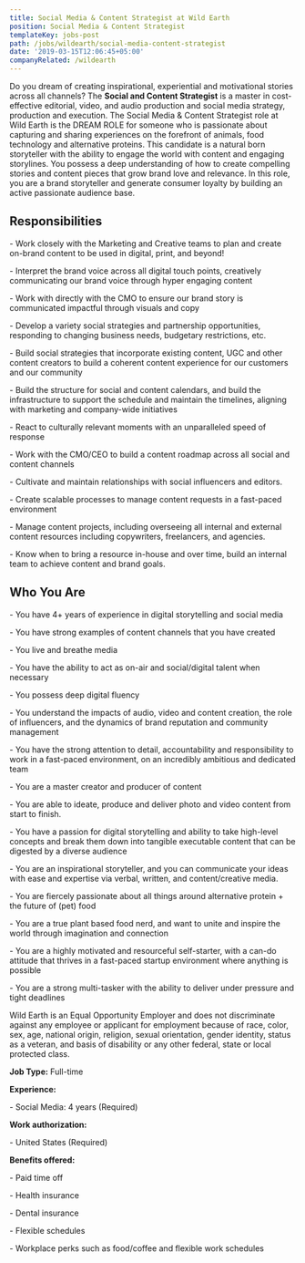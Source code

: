 ```yaml
---
title: Social Media & Content Strategist at Wild Earth
position: Social Media & Content Strategist
templateKey: jobs-post
path: /jobs/wildearth/social-media-content-strategist
date: '2019-03-15T12:06:45+05:00'
companyRelated: /wildearth
---
```

Do you dream of creating inspirational, experiential and motivational stories across all channels? The **Social and Content Strategist** is a master in cost-effective editorial, video, and audio production and social media strategy, production and execution. The Social Media & Content Strategist role at Wild Earth is the DREAM ROLE for someone who is passionate about capturing and sharing experiences on the forefront of animals, food technology and alternative proteins. This candidate is a natural born storyteller with the ability to engage the world with content and engaging storylines. You possess a deep understanding of how to create compelling stories and content pieces that grow brand love and relevance. In this role, you are a brand storyteller and generate consumer loyalty by building an active passionate audience base.



## Responsibilities

\- Work closely with the Marketing and Creative teams to plan and create on-brand content to be used in digital, print, and beyond!

\- Interpret the brand voice across all digital touch points, creatively communicating our brand voice through hyper engaging content

\- Work with directly with the CMO to ensure our brand story is communicated impactful through visuals and copy

\- Develop a variety social strategies and partnership opportunities, responding to changing business needs, budgetary restrictions, etc.

\- Build social strategies that incorporate existing content, UGC and other content creators to build a coherent content experience for our customers and our community

\- Build the structure for social and content calendars, and build the infrastructure to support the schedule and maintain the timelines, aligning with marketing and company-wide initiatives

\- React to culturally relevant moments with an unparalleled speed of response

\- Work with the CMO/CEO to build a content roadmap across all social and content channels

\- Cultivate and maintain relationships with social influencers and editors.

\- Create scalable processes to manage content requests in a fast-paced environment

\- Manage content projects, including overseeing all internal and external content resources including copywriters, freelancers, and agencies.

\- Know when to bring a resource in-house and over time, build an internal team to achieve content and brand goals.



## Who You Are

\- You have 4+ years of experience in digital storytelling and social media

\- You have strong examples of content channels that you have created

\- You live and breathe media

\- You have the ability to act as on-air and social/digital talent when necessary

\- You possess deep digital fluency

\- You understand the impacts of audio, video and content creation, the role of influencers, and the dynamics of brand reputation and community management

\- You have the strong attention to detail, accountability and responsibility to work in a fast-paced environment, on an incredibly ambitious and dedicated team

\- You are a master creator and producer of content

\- You are able to ideate, produce and deliver photo and video content from start to finish.

\- You have a passion for digital storytelling and ability to take high-level concepts and break them down into tangible executable content that can be digested by a diverse audience

\- You are an inspirational storyteller, and you can communicate your ideas with ease and expertise via verbal, written, and content/creative media.

\- You are fiercely passionate about all things around alternative protein + the future of (pet) food

\- You are a true plant based food nerd, and want to unite and inspire the world through imagination and connection

\- You are a highly motivated and resourceful self-starter, with a can-do attitude that thrives in a fast-paced startup environment where anything is possible

\- You are a strong multi-tasker with the ability to deliver under pressure and tight deadlines



Wild Earth is an Equal Opportunity Employer and does not discriminate against any employee or applicant for employment because of race, color, sex, age, national origin, religion, sexual orientation, gender identity, status as a veteran, and basis of disability or any other federal, state or local protected class.

**Job Type:** Full-time

**Experience:**

\- Social Media: 4 years (Required)



**Work authorization:**

\- United States (Required)



**Benefits offered:**

\- Paid time off

\- Health insurance

\- Dental insurance

\- Flexible schedules

\- Workplace perks such as food/coffee and flexible work schedules
